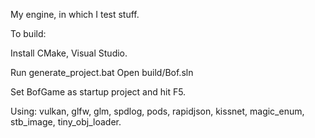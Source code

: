 
My engine, in which I test stuff.


To build:

Install CMake, Visual Studio.

Run generate_project.bat
Open build/Bof.sln 

Set BofGame as startup project and hit F5.



Using: vulkan, glfw, glm, spdlog, pods, rapidjson, kissnet, magic_enum, stb_image, tiny_obj_loader.




